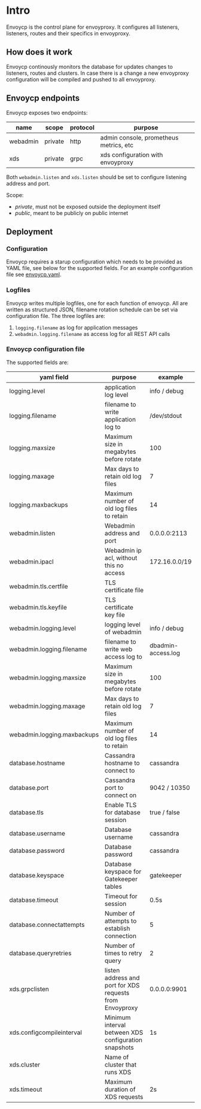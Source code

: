 # Intro

Envoycp is the control plane for envoyproxy. It configures all listeners, listeners, routes and their specifics in envoyproxy.

## How does it work

Envoycp continously monitors the database for updates changes to listeners, routes and clusters. In case there is a change a new envoyproxy configuration will be compiled and pushed to all envoyproxy.

## Envoycp endpoints

Envoycp exposes two endpoints:

| name     | scope   | protocol | purpose                                |
| -------- | ------- | -------- | -------------------------------------- |
| webadmin | private | http     | admin console, prometheus metrics, etc |
| xds      | private | grpc     | xds configuration with envoyproxy      |

Both `webadmin.listen` and `xds.listen` should be set to configure listening address and port.

Scope:

- _private_, must not be exposed outside the deployment itself
- _public_, meant to be publicly on public internet

## Deployment

### Configuration

Envoycp requires a starup configuration which needs to be provided as YAML file, see below for the supported fields. For an example configuration file see [envoycp.yaml](../deployment/docker/envoycp.yaml).

### Logfiles

Envoycp writes multiple logfiles, one for each function of envoycp. All are written as structured JSON, filename rotation schedule can be set via configuration file. The three logfiles are:

1. `logging.filename` as log for application messages
2. `webadmin.logging.filename` as access log for all REST API calls

### Envoycp configuration file

The supported fields are:

| yaml field                  | purpose                                                  | example            |
| --------------------------- | -------------------------------------------------------- | ------------------ |
| logging.level               | application log level                                    | info / debug       |
| logging.filename            | filename to write application log to                     | /dev/stdout        |
| logging.maxsize             | Maximum size in megabytes before rotate                  | 100                |
| logging.maxage              | Max days to retain old log files                         | 7                  |
| logging.maxbackups          | Maximum number of old log files to retain                | 14                 |
| webadmin.listen             | Webadmin address and port                                | 0.0.0.0:2113       |
| webadmin.ipacl              | Webadmin ip acl, without this no access                  | 172.16.0.0/19      |
| webadmin.tls.certfile       | TLS certificate file                                     |                    |
| webadmin.tls.keyfile        | TLS certificate key file                                 |                    |
| webadmin.logging.level      | logging level of webadmin                                | info / debug       |
| webadmin.logging.filename   | filename to write web access log to                      | dbadmin-access.log |
| webadmin.logging.maxsize    | Maximum size in megabytes before rotate                  | 100                |
| webadmin.logging.maxage     | Max days to retain old log files                         | 7                  |
| webadmin.logging.maxbackups | Maximum number of old log files to retain                | 14                 |
| database.hostname           | Cassandra hostname to connect to                         | cassandra          |
| database.port               | Cassandra port to connect on                             | 9042 / 10350       |
| database.tls                | Enable TLS for database session                          | true / false       |
| database.username           | Database username                                        | cassandra          |
| database.password           | Database password                                        | cassandra          |
| database.keyspace           | Database keyspace for Gatekeeper tables                  | gatekeeper         |
| database.timeout            | Timeout for session                                      | 0.5s               |
| database.connectattempts    | Number of attempts to establish connection               | 5                  |
| database.queryretries       | Number of times to retry query                           | 2                  |
| xds.grpclisten              | listen address and port for XDS requests from Envoyproxy | 0.0.0.0:9901       |
| xds.configcompileinterval   | Minimum interval between XDS configuration snapshots     | 1s                 |
| xds.cluster                 | Name of cluster that runs XDS                            |                    |
| xds.timeout                 | Maximum duration of XDS requests                         | 2s                 |
